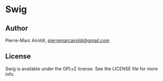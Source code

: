 # Swig

## Author

Pierre-Marc Airoldi, pierremarcairoldi@gmail.com

## License

Swig is available under the GPLv2 license. See the LICENSE file for more info.

